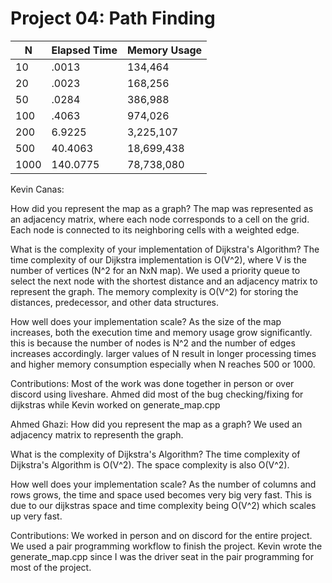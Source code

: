 Project 04: Path Finding
========================

|  N   | Elapsed Time | Memory Usage |
|------|--------------|--------------|
| 10   | .0013        | 134,464      |
| 20   | .0023        | 168,256      |
| 50   | .0284        | 386,988      |
| 100  | .4063        | 974,026      |
| 200  | 6.9225       | 3,225,107    |
| 500  | 40.4063      | 18,699,438   |
| 1000 | 140.0775     | 78,738,080   |


Kevin Canas:

How did you represent the map as a graph?
The map was represented as an adjacency matrix, where each node corresponds to a cell on the grid. Each node is connected to its neighboring cells with a weighted edge.

What is the complexity of your implementation of Dijkstra's Algorithm?
The time complexity of our Dijkstra implementation is O(V^2), where V is the number of vertices (N^2 for an NxN map). We used a priority queue  to select the next node with the shortest distance and an adjacency matrix to represent the graph. The memory complexity is O(V^2) for storing the distances, predecessor, and other data structures.

How well does your implementation scale?
As the size of the map increases, both the execution time and memory usage grow significantly. this is because the number of nodes is N^2 and the number of edges increases accordingly. larger values of N result in longer processing times and higher memory consumption especially when N reaches 500 or 1000.

Contributions: Most of the work was done together in person or over discord using liveshare. Ahmed did most of the bug checking/fixing for dijkstras while Kevin worked on generate_map.cpp

Ahmed Ghazi:
How did you represent the map as a graph?
We used an adjacency matrix to representh the graph.

What is the complexity of Dijkstra's Algorithm?
The time complexity of Dijkstra's Algorithm is O(V^2). The space complexity is also O(V^2).

How well does your implementation scale?
As the number of columns and rows grows, the time and space used becomes very big very fast. This is due to our dijkstras space and time complexity being O(V^2) which scales up very fast.

Contributions: We worked in person and on discord for the entire project. We used a pair programming workflow to finish the project. Kevin wrote the generate_map.cpp since I was the driver seat in the 
pair programming for most of the project.
